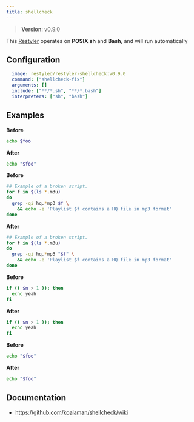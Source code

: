 ```yaml
---
title: shellcheck
---
```


> **Version**: v0.9.0

This [Restyler][source] operates on **POSIX sh** and **Bash**, and will run automatically

## Configuration

```yaml
  image: restyled/restyler-shellcheck:v0.9.0
  command: ["shellcheck-fix"]
  arguments: []
  include: ["**/*.sh", "**/*.bash"]
  interpreters: ["sh", "bash"]
```

## Examples

**Before**

```bash
echo $foo

```

**After**

```bash
echo "$foo"

```

**Before**

```bash
## Example of a broken script.
for f in $(ls *.m3u)
do
  grep -qi hq.*mp3 $f \
    && echo -e 'Playlist $f contains a HQ file in mp3 format'
done

```

**After**

```bash
## Example of a broken script.
for f in $(ls *.m3u)
do
  grep -qi hq.*mp3 "$f" \
    && echo -e 'Playlist $f contains a HQ file in mp3 format'
done

```

**Before**

```bash
if (( $n > 1 )); then
  echo yeah
fi

```

**After**

```bash
if (( $n > 1 )); then
  echo yeah
fi

```

**Before**

```bash
echo "$foo"

```

**After**

```bash
echo "$foo"

```


## Documentation

- https://github.com/koalaman/shellcheck/wiki

[source]: https://github.com/restyled-io/restylers/blob/main/shellcheck/info.yaml
